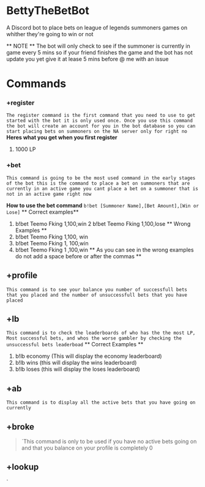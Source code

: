 # BettyTheBetBot
A Discord bot to place bets on league of legends summoners games on whither they're going to win or not 

** NOTE ** The bot will only check to see if the summoner is currently in game every 5 mins so if your friend finishes the game and the bot has not update you yet give it at lease 5 mins before @ me with an issue

# Commands

### +register
`The register command is the first command that you need to use to get started with the bot it is only used once. Once you use this command the bot will create an account for you in the bot database so you can start placing bets on summoners on the NA server only for right no
`
**Heres what you get when you first register**
1. 1000 LP

### +bet
`This command is going to be the most used command in the early stages of the bot this is the command to place a bet on summoners that are currently in an active game you cant place a bet on a summoner that is not in an active game right now`

**How to use the bet command**
`b!bet [Summoner Name],[Bet Amount],[Win or Lose]`
** Correct examples**
1. b!bet Teemo Fking 1,100,win 
2  b!bet Teemo Fking 1,100,lose
** Wrong Examples **
1.  b!bet Teemo Fking 1,100, win 
2.  b!bet Teemo Fking 1, 100,win 
3.  b!bet Teemo Fking 1 ,100,win 
** As you can see in the wrong examples do not add a space before or after the commas **

## +profile
`This command is to see your balance you number of successfull bets that you placed and the number of unsuccessfull bets that you have placed`

## +lb
`This command is to check the leaderboards of who has the the most LP, Most successful bets, and whos the worse gambler by checking the unsuccessful bets leaderboad`
** Correct Examples **
1. b!lb economy (This will display the economy leaderboard)
2. b!lb wins (this will display the wins leaderboard)
3. b!lb loses (this will display the loses leaderboard)

## +ab
`This command is to display all the active bets that you have going on currently`

## +broke
> `This command is only to be used if you have no active bets going on and that you balance on your profile is completely 0

## +lookup
`
